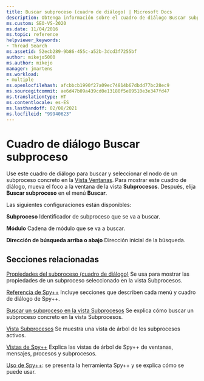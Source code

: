 ```yaml
---
title: Buscar subproceso (cuadro de diálogo) | Microsoft Docs
description: Obtenga información sobre el cuadro de diálogo Buscar subproceso de la herramienta de depuración Spy++. Use este cuadro de diálogo para buscar y seleccionar el nodo de un subproceso concreto en la Vista Ventanas.
ms.custom: SEO-VS-2020
ms.date: 11/04/2016
ms.topic: reference
helpviewer_keywords:
- Thread Search
ms.assetid: 52ecb289-9b86-455c-a52b-3dcd3f7255bf
author: mikejo5000
ms.author: mikejo
manager: jmartens
ms.workload:
- multiple
ms.openlocfilehash: afcbbcb1990f27a09ec74814b67dbdd77bc28ec9
ms.sourcegitcommit: ae6d47b09a439cd0e13180f5e89510e3e347fd47
ms.translationtype: HT
ms.contentlocale: es-ES
ms.lasthandoff: 02/08/2021
ms.locfileid: "99940623"
---
```

# <a name="thread-search-dialog-box"></a>Cuadro de diálogo Buscar subproceso
Use este cuadro de diálogo para buscar y seleccionar el nodo de un subproceso concreto en la [Vista Ventanas](../debugger/threads-view.md). Para mostrar este cuadro de diálogo, mueva el foco a la ventana de la vista **Subprocesos**. Después, elija **Buscar subproceso** en el menú **Buscar**.

 Las siguientes configuraciones están disponibles:

 **Subproceso** Identificador de subproceso que se va a buscar.

 **Módulo** Cadena de módulo que se va a buscar.

 **Dirección de búsqueda arriba o abajo** Dirección inicial de la búsqueda.

## <a name="related-sections"></a>Secciones relacionadas
 [Propiedades del subproceso (cuadro de diálogo)](../debugger/thread-properties-dialog-box.md) Se usa para mostrar las propiedades de un subproceso seleccionado en la vista Subprocesos.

 [Referencia de Spy++](../debugger/spy-increment-reference.md) Incluye secciones que describen cada menú y cuadro de diálogo de Spy++.

 [Buscar un subproceso en la vista Subprocesos](../debugger/how-to-search-for-a-thread-in-threads-view.md) Se explica cómo buscar un subproceso concreto en la vista Subprocesos.

 [Vista Subprocesos](../debugger/threads-view.md) Se muestra una vista de árbol de los subprocesos activos.

 [Vistas de Spy++](../debugger/spy-increment-views.md) Explica las vistas de árbol de Spy++ de ventanas, mensajes, procesos y subprocesos.

 [Uso de Spy++](../debugger/using-spy-increment.md): se presenta la herramienta Spy++ y se explica cómo se puede usar.